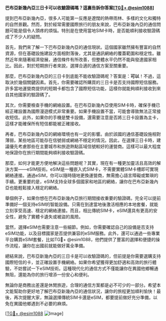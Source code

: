 **巴布亞新幾內亞三日卡可以收驗證碼嗎？這裏告訴你答案[[TG💪+ @esim1088](https://t.me/s/esim1088)]**

提到巴布亞新幾內亞，很多人可能第一反應是遼闊的熱帶雨林、多樣的文化和獨特的自然景觀。然而，對於經常需要國際旅行的朋友來說，巴布亞新幾內亞的通信問題可能是個令人頭疼的煩惱。特別是在使用當地SIM卡時，是否能順利接收驗證碼成了不少人的疑問。

首先，我們來了解一下巴布亞新幾內亞的通信現狀。這個國家雖然擁有豐富的自然資源，但在基礎設施建設方面相對落後，尤其是通訊網絡的覆蓋範圍和穩定性。雖然近年來隨著經濟發展，通信條件有所改善，但整體水平仍然不能與發達國家相比。因此，對於短期旅行者來說，選擇合適的通信方案至關重要。

那麼，巴布亞新幾內亞的三日卡到底能不能收驗證碼呢？答案是：**可以**！不過，這取決於幾個關鍵因素。首先，你需要確認所購買的三日卡是否支持國際短信服務。許多當地運營商提供的短期卡都包含了國際短信功能，這樣你就能夠順利接收到來自其他國家的驗證碼了。

其次，你需要檢查手機的網絡設置。在巴布亞新幾內亞使用SIM卡時，確保手機已經正確設置為國際漫遊模式非常重要。如果手機設置不當，可能會導致無法正常接收短信。此外，如果你的手機是雙卡設備，還需要注意是否將三日卡設置為主卡，這樣才能確保所有短信都能被正確接收。

再者，巴布亞新幾內亞的網絡環境也有一定的影響。由於該國的通信基礎設施相對薄弱，某些地區可能存在信號弱或網絡不穩定的情況。因此，在選擇三日卡時，建議優先考慮那些在主要城市和旅遊熱點區域信號較好的運營商。這樣可以最大程度地保證你在旅行期間能夠順利接收驗證碼。

那麼，如何才能更方便地解決這些問題呢？其實，現在有一種更加靈活且高效的解決方案——eSIM技術。eSIM是一種嵌入式SIM卡，不需要實體SIM卡槽即可實現網絡連接。通過eSIM，你可以隨時隨地更換運營商，無需擔心語言障礙或繁瑣的手續。更重要的是，eSIM支持全球多個國家和地區的網絡，讓你在巴布亞新幾內亞也能輕鬆接入穩定的網絡。

舉個例子，如果你想在巴布亞新幾內亞旅行期間接收重要的驗證碼，完全可以提前準備好一個支持eSIM的智能設備。只需在到達當地後激活相應的本地套餐，就能立刻享受高速、穩定的網絡連接。而且，相比傳統SIM卡，eSIM還具有更高的安全性，避免了實體卡遺失或被盜的風險。

當然，選擇eSIM也需要注意一些細節。例如，你需要確認自己的設備是否支持eSIM功能，以及目標國家是否提供兼容的eSIM服務。此外，還可以通過一些專業平台購買eSIM套餐，比如TG💪+ @esim1088，他們提供了豐富的選擇和便捷的操作流程，讓你在出國前就能做好萬全準備。

總結來說，巴布亞新幾內亞的三日卡是可以收驗證碼的，但前提是你需要選購支持國際短信的卡，並正確設置手機網絡。如果你希望獲得更加舒適和高效的旅行體驗，不妨嘗試一下eSIM技術。這種現代化的通信方式不僅能讓你在異國他鄉暢通無阻，還能為你的旅行增添一份安心和便利。

無論你是商務出差還是休閒旅遊，合理的通信方案都是必不可少的一部分。希望本文能幫助你更好地了解巴布亞新幾內亞的通信狀況，讓你的旅程更加順利愉快！最後，再次提醒大家，無論選擇傳統SIM卡還是eSIM，都要提前做好充分準備，以免在異國他鄉遇到不必要的麻煩。

[[TG💪+ @esim1088](https://t.me/s/esim1088) ![Image](https://i.postimg.cc/4NQfJmqS/Snipaste-2025-05-13-00-14-12.png)]